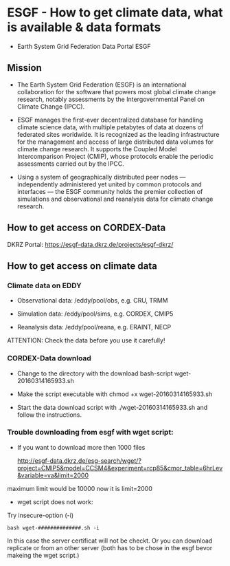 # **ESGF - How to get climate data, what is available & data formats**
* Earth System Grid Federation Data Portal ESGF

## Mission

* The Earth System Grid Federation (ESGF) is an international collaboration for the software 
that powers most global climate change research, notably assessments by the 
Intergovernmental Panel on Climate Change (IPCC).

* ESGF manages the first-ever decentralized database for handling climate science data, 
with multiple petabytes of data at dozens of federated sites worldwide. It is 
recognized as the leading infrastructure for the management and access of large 
distributed data volumes for climate change research. It supports the Coupled Model 
Intercomparison Project (CMIP), whose protocols enable the periodic assessments 
carried out by the IPCC.

* Using a system of geographically distributed peer nodes — independently 
administered yet united by common protocols and interfaces — the ESGF 
community holds the premier collection of simulations and observational 
and reanalysis data for climate change research.


## How to get access on CORDEX-Data
DKRZ Portal: https://esgf-data.dkrz.de/projects/esgf-dkrz/

## How to get access on climate data
### Climate data on EDDY

* Observational data: /eddy/pool/obs, e.g. CRU, TRMM

* Simulation data: /eddy/pool/sims, e.g. CORDEX, CMIP5

* Reanalysis data: /eddy/pool/reana, e.g. ERAINT, NECP

ATTENTION: Check the data before you use it carefully!


### CORDEX-Data download

* Change to the directory with the download bash-script wget-20160314165933.sh

* Make the script executable with chmod +x wget-20160314165933.sh

* Start the data download script with ./wget-20160314165933.sh and follow the instructions.

### Trouble downloading from esgf with wget script:

* If you want to download more then 1000 files

    http://esgf-data.dkrz.de/esg-search/wget/?project=CMIP5&model=CCSM4&experiment=rcp85&cmor_table=6hrLev&variable=va&limit=2000

maximum limit would be 10000 now it is limit=2000

* wget script does not work:

Try insecure-option (-i)

    bash wget-##############.sh -i

In this case the server certificat will not be checkt.
Or you can download replicate or from an other server (both has to be chose in the esgf bevor makeing the wget script.)


